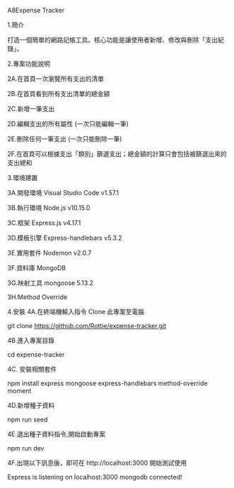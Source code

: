 A8Expense Tracker


1.簡介

打造一個簡單的網路記帳工具。核心功能是讓使用者新增、修改與刪除「支出紀錄」。

2.專案功能說明

2A.在首頁一次瀏覽所有支出的清單

2B.在首頁看到所有支出清單的總金額

2C.新增一筆支出

2D.編輯支出的所有屬性 (一次只能編輯一筆)

2E.刪除任何一筆支出 (一次只能刪除一筆)

2F.在首頁可以根據支出「類別」篩選支出；總金額的計算只會包括被篩選出來的支出總和

3.環境建置

3A.開發環境 Visual Studio Code v1.57.1

3B.執行環境 Node.js v10.15.0

3C.框架 Express.js v4.17.1

3D.模板引擎 Express-handlebars v5.3.2

3E.實用套件 Nodemon v2.0.7

3F.資料庫   MongoDB

3G.映射工具 mongoose 5.13.2 

3H.Method Override

4.安裝
4A.在終端機輸入指令 Clone 此專案至電腦

git clone https://github.com/Rottie/expense-tracker.git

4B.進入專案目錄

cd expense-tracker

4C.	安裝相關套件

npm install express mongoose express-handlebars method-override moment 

4D.新增種子資料

npm run seed

4E.退出種子資料指令,開始啟動專案

npm run dev

4F.出現以下訊息後，即可在 http://localhost:3000 開始測試使用

Express is listening on localhost:3000
mongodb connected!
